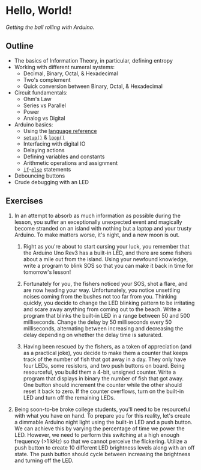 # Hello, World!

*Getting the ball rolling with Arduino.*

## Outline

- The basics of Information Theory, in particular, defining entropy
- Working with different numeral systems:
  - Decimal, Binary, Octal, & Hexadecimal
  - Two's complement
  - Quick conversion between Binary, Octal, & Hexadecimal
- Circuit fundamentals:
  - Ohm's Law
  - Series vs Parallel
  - Power
  - Analog vs Digital
- Arduino basics:
  - Using the [language reference]
  - [`setup()`] & [`loop()`]
  - Interfacing with digital IO
  - Delaying actions
  - Defining variables and constants
  - Arithmetic operations and assignment
  - [`if`]-[`else`] statements
- Debouncing buttons
- Crude debugging with an LED

## Exercises

1. In an attempt to absorb as much information as possible during the lesson, you suffer an exceptionally unexpected event and magically become stranded on an island with nothing but a laptop and your trusty Arduino.
   To make matters worse, it's night, and a new moon is out.

   1. Right as you're about to start cursing your luck, you remember that the Arduino Uno Rev3 has a built-in LED, and there are some fishers about a mile out from the island.
      Using your newfound knowledge, write a program to blink SOS so that you can make it back in time for tomorrow's lesson!

   2. Fortunately for you, the fishers noticed your SOS, shot a flare, and are now heading your way.
      Unfortunately, you notice unsettling noises coming from the bushes not too far from you.
      Thinking quickly, you decide to change the LED blinking pattern to be irritating and scare away anything from coming out to the beach.
      Write a program that blinks the built-in LED in a range between 50 and 500 milliseconds.
      Change the delay by 50 milliseconds every 50 milliseconds, alternating between increasing and decreasing the delay depending on whether the delay time is saturated.

   3. Having been rescued by the fishers, as a token of appreciation (and as a practical joke), you decide to make them a counter that keeps track of the number of fish that got away in a day.
      They only have four LEDs, some resistors, and two push buttons on board.
      Being resourceful, you build them a 4-bit, unsigned counter.
      Write a program that displays in binary the number of fish that got away.
      One button should increment the counter while the other should reset it back to zero.
      If the counter overflows, turn on the built-in LED and turn off the remaining LEDs.

2. Being soon-to-be broke college students, you'll need to be resourceful with what you have on hand.
   To prepare you for this reality, let's create a dimmable Arduino night light using the built-in LED and a push button.
   We can achieve this by varying the percentage of time we power the LED.
   However, we need to perform this switching at a high enough frequency (>1 kHz) so that we cannot perceive the flickering.
   Utilize a push button to create 10 different LED brightness levels along with an off state.
   The push button should cycle between increasing the brightness and turning off the LED.

[language reference]: https://docs.arduino.cc/language-reference/
[`else`]: https://docs.arduino.cc/language-reference/en/structure/control-structure/else/
[`if`]: https://docs.arduino.cc/language-reference/en/structure/control-structure/if/
[`loop()`]: https://docs.arduino.cc/language-reference/en/structure/sketch/loop/
[`setup()`]: https://docs.arduino.cc/language-reference/en/structure/sketch/setup/

